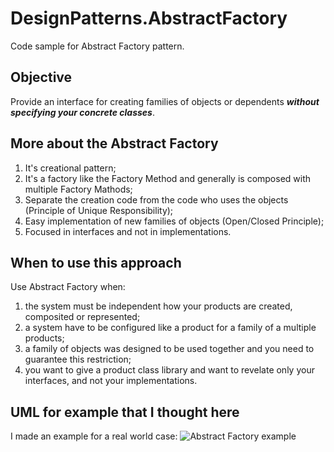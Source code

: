 # DesignPatterns.AbstractFactory
Code sample for Abstract Factory pattern.

## Objective
Provide an interface for creating families of objects or 
dependents ***without specifying your concrete classes***.

## More about the Abstract Factory
1. It's creational pattern;
2. It's a factory like the Factory Method and generally is composed with multiple Factory Mathods;
3. Separate the creation code from the code who uses the objects (Principle of Unique Responsibility);
4. Easy implementation of new families of objects (Open/Closed Principle);
5. Focused in interfaces and not in implementations.

## When to use this approach
Use Abstract Factory when: 

1. the system must be independent how your products are created, composited or represented;
2. a system have to be  configured like a product for a family of a multiple products;
3. a family of objects was designed to be used together and you need to guarantee this restriction;
4. you want to give a product class library and want to revelate only your interfaces, and not your implementations.

## UML for example that I thought here
I made an example for a real world case:
<img src="https://fsdeveloper.com.br/examples/2022.02.05-example-abstract-factory.png"
	alt="Abstract Factory example" />


